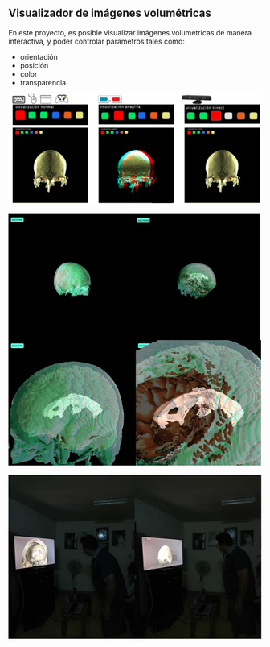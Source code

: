 ## Visualizador de imágenes volumétricas

En este proyecto, es posible visualizar imágenes volumetricas de manera interactiva, y poder controlar parametros tales como:
* orientación
* posición
* color
* transparencia


![visualizador](visualizador.PNG)

![craneo](craneo.PNG)

![kinect](kinect.PNG)

